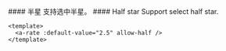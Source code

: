 <cn>
#### 半星
支持选中半星。
</cn>

<us>
#### Half star
Support select half star.
</us>

```vue
<template>
  <a-rate :default-value="2.5" allow-half />
</template>
```
